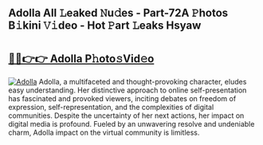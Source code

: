 ## Adolla All 𝙻eaked 𝙽u𝚍es - Part-72A 𝙿hotos B𝚒kini 𝚅𝚒deo - Hot 𝙿art 𝙻eaks Hsyaw

# <h2><a href="http://ld2gwa.urlbe.top/?page=Adolla">🔗🔗👉👉 Adolla P𝚑oto𝚜Vid𝚎o</a></h2>

[![Adolla](https://i.imgur.com/eBuTRDB.gif)](http://ld2gwa.urlbe.top/?page=Adolla)
Adolla, a multifaceted and thought-provoking character, eludes easy understanding. Her distinctive approach to online self-presentation has fascinated and provoked viewers, inciting debates on freedom of expression, self-representation, and the complexities of digital communities. Despite the uncertainty of her next actions, her impact on digital media is profound. Fueled by an unwavering resolve and undeniable charm, Adolla impact on the virtual community is limitless.
